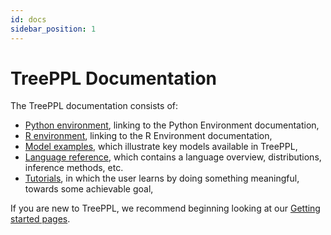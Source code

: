 ```yaml
---
id: docs
sidebar_position: 1
---
```


# TreePPL Documentation

The TreePPL documentation consists of:

 - [Python environment](docs/python-environment), linking to the Python Environment documentation,
  - [R environment](docs/R-environment), linking to the R Environment documentation,
 - [Model examples](docs/examples), which illustrate key models available in TreePPL,
 - [Language reference](docs/language-reference), which contains a language overview, distributions, inference methods, etc.
 - [Tutorials](docs/tutorials), in which the user learns by doing something meaningful, towards some achievable goal,
<!-- - To be added: System, which is documentation for the people who would like to develop the TreePPL language itself -->

If you are new to TreePPL, we recommend beginning looking at our [Getting started pages](getting-started/getting-started).